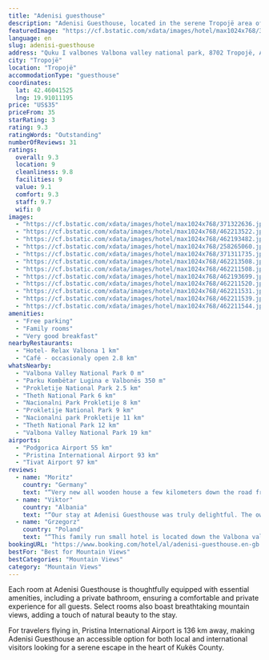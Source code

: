 ```yaml
---
title: "Adenisi guesthouse"
description: "Adenisi Guesthouse, located in the serene Tropojë area of Kukës County, stands out for its comfortable accommodations complemented by complimentary private parking."
featuredImage: "https://cf.bstatic.com/xdata/images/hotel/max1024x768/371322636.jpg?k=1f7e3d60cf918011a981b65120a68483dd2562b3786de59294e52b64aab5847a&o=&hp=1"
language: en
slug: adenisi-guesthouse
address: "Quku I valbones Valbona valley national park, 8702 Tropojë, Albania"
city: "Tropojë"
location: "Tropojë"
accommodationType: "guesthouse"
coordinates:
  lat: 42.46041525
  lng: 19.91011195
price: "US$35"
priceFrom: 35
starRating: 3
rating: 9.3
ratingWords: "Outstanding"
numberOfReviews: 31
ratings:
  overall: 9.3
  location: 9
  cleanliness: 9.8
  facilities: 9
  value: 9.1
  comfort: 9.3
  staff: 9.7
  wifi: 0
images:
  - "https://cf.bstatic.com/xdata/images/hotel/max1024x768/371322636.jpg?k=1f7e3d60cf918011a981b65120a68483dd2562b3786de59294e52b64aab5847a&o=&hp=1"
  - "https://cf.bstatic.com/xdata/images/hotel/max1024x768/462213522.jpg?k=773c923be744649906aa76208a7e38655c4456f267d034d2af85b483feaf9976&o=&hp=1"
  - "https://cf.bstatic.com/xdata/images/hotel/max1024x768/462193482.jpg?k=854d2a17e119bf8467830b44b248ad329b1f1d4808418efa732a50b1af0cdcec&o=&hp=1"
  - "https://cf.bstatic.com/xdata/images/hotel/max1024x768/258265060.jpg?k=86e69f7f5a378bf96230759b4700a5bb2b46d475772aea7e7e084aa250f38f9d&o=&hp=1"
  - "https://cf.bstatic.com/xdata/images/hotel/max1024x768/371311735.jpg?k=a8817eed925e82cf33bd5e14dd65311abd80c2e8cab0c31b69d36a60b60b0586&o=&hp=1"
  - "https://cf.bstatic.com/xdata/images/hotel/max1024x768/462213508.jpg?k=beefa2ff83e27d38f1f20f03398f392abb0e7d2dd90586ba33e0e4f7e3e37e1f&o=&hp=1"
  - "https://cf.bstatic.com/xdata/images/hotel/max1024x768/462211508.jpg?k=9b9cd5d609db96a70928e0c178d197be1c89691f72af34738d7f14e6f0733a04&o=&hp=1"
  - "https://cf.bstatic.com/xdata/images/hotel/max1024x768/462193699.jpg?k=1f62e75e403b3d18244e441750256cd87bd62a78375166c96c9c1634683b261a&o=&hp=1"
  - "https://cf.bstatic.com/xdata/images/hotel/max1024x768/462211520.jpg?k=46dc430dc0e542e10385432a05f38215259674b52ef0529204a466d8870e0cd0&o=&hp=1"
  - "https://cf.bstatic.com/xdata/images/hotel/max1024x768/462211531.jpg?k=9ccd2f14cf8c2b1018c26a0281af6944651dc1937a1014be9bb4589ed68ede96&o=&hp=1"
  - "https://cf.bstatic.com/xdata/images/hotel/max1024x768/462211539.jpg?k=2eb7b5176c6e3d145021a66950397b69298900c5c8c26992802332283936c59b&o=&hp=1"
  - "https://cf.bstatic.com/xdata/images/hotel/max1024x768/462211544.jpg?k=3f37baff34e8f3d789dc0db0ff55750a63302a197813a06f2bfffaafa9a3d812&o=&hp=1"
amenities:
  - "Free parking"
  - "Family rooms"
  - "Very good breakfast"
nearbyRestaurants:
  - "Hotel- Relax Valbona 1 km"
  - "Café - occasionaly open 2.8 km"
whatsNearby:
  - "Valbona Valley National Park 0 m"
  - "Parku Kombëtar Lugina e Valbonës 350 m"
  - "Prokletije National Park 2.5 km"
  - "Theth National Park 6 km"
  - "Nacionalni Park Prokletije 8 km"
  - "Prokletije National Park 9 km"
  - "Nacionalni park Prokletije 11 km"
  - "Theth National Park 12 km"
  - "Valbona Valley National Park 19 km"
airports:
  - "Podgorica Airport 55 km"
  - "Pristina International Airport 93 km"
  - "Tivat Airport 97 km"
reviews:
  - name: "Moritz"
    country: "Germany"
    text: "“Very new all wooden house a few kilometers down the road from Valbona. The rooms are really nice in bright wood, with comfy beds and own little bathrooms. It was overall very quiet and we slept very well at night. Everything was super clean and...”"
  - name: "Viktor"
    country: "Albania"
    text: "“Our stay at Adenisi Guesthouse was truly delightful. The owner’s exceptional hospitality made us feel incredibly welcome throughout our entire visit. The dinner we enjoyed there was a homemade feast, with fresh soup, baked bread, and delicious...”"
  - name: "Grzegorz"
    country: "Poland"
    text: "“This family run small hotel is located down the Valbona valley, but the owner was so kind to pick us up by his car from the end of the trial (really apppreciate it after long trekking from Theth). We ordered dinner and breakfast - really big...”"
bookingURL: "https://www.booking.com/hotel/al/adenisi-guesthouse.en-gb.html?aid=8035640"
bestFor: "Best for Mountain Views"
bestCategories: "Mountain Views"
category: "Mountain Views"
---
```


Each room at Adenisi Guesthouse is thoughtfully equipped with essential amenities, including a private bathroom, ensuring a comfortable and private experience for all guests. Select rooms also boast breathtaking mountain views, adding a touch of natural beauty to the stay.

For travelers flying in, Pristina International Airport is 136 km away, making Adenisi Guesthouse an accessible option for both local and international visitors looking for a serene escape in the heart of Kukës County.
